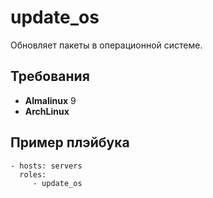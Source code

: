 update_os
=========

Обновляет пакеты в операционной системе.

Требования
------------

- **Almalinux** 9
- **ArchLinux**

Пример плэйбука
----------------

    - hosts: servers
      roles:
         - update_os
